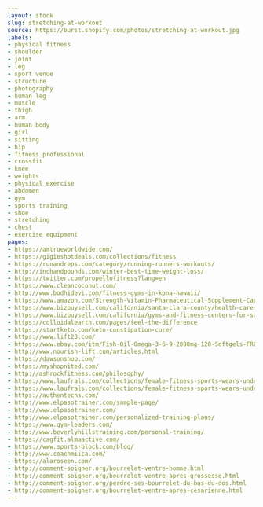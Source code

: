 ```yaml
---
layout: stock
slug: stretching-at-workout
source: https://burst.shopify.com/photos/stretching-at-workout.jpg
labels:
- physical fitness
- shoulder
- joint
- leg
- sport venue
- structure
- photography
- human leg
- muscle
- thigh
- arm
- human body
- girl
- sitting
- hip
- fitness professional
- crossfit
- knee
- weights
- physical exercise
- abdomen
- gym
- sports training
- shoe
- stretching
- chest
- exercise equipment
pages:
- https://amtrueworldwide.com/
- https://gigieshotdeals.com/collections/fitness
- https://runandreps.com/category/running-runners-workouts/
- http://inchandpounds.com/winter-best-time-weight-loss/
- https://twitter.com/propellofitness?lang=en
- https://www.cleancoconut.com/
- http://www.bodhidevi.com/fitness-gyms-in-kona-hawaii/
- https://www.amazon.com/Strength-Vitamin-Pharmaceutical-Supplement-Capsules/dp/B00WKYYDUC
- https://www.bizbuysell.com/california/santa-clara-county/health-care-companies-for-sale/
- https://www.bizbuysell.com/california/gyms-and-fitness-centers-for-sale/
- https://colloidalearth.com/pages/feel-the-difference
- https://startketo.com/keto-constipation-cure/
- https://www.lift23.com/
- https://www.ebay.com/itm/Fish-Oil-Omega-3-6-9-2000mg-120-Softgels-FRESH-DHA-EPA-w-800-EPA-600-DHA-VIT-/222966483950
- http://www.nourish-lift.com/articles.html
- https://dawsonshop.com/
- https://myshopnited.com/
- http://ashrockfitness.com/philosophy/
- https://www.laufrals.com/collections/female-fitness-sports-wears-under-cad-40-staff-picks
- https://www.laufrals.com/collections/female-fitness-sports-wears-under-cad-40-staff-picks/leggings
- https://authentechs.com/
- http://www.elpasotrainer.com/sample-page/
- http://www.elpasotrainer.com/
- http://www.elpasotrainer.com/personalized-training-plans/
- https://www.gym-leaders.com/
- http://www.beverlyhillstraining.com/personal-training/
- https://cagfit.almaactive.com/
- https://www.sports-block.com/blog/
- http://www.coachmiica.com/
- https://alaroseen.com/
- http://comment-soigner.org/bourrelet-ventre-homme.html
- http://comment-soigner.org/bourrelet-ventre-apres-grossesse.html
- http://comment-soigner.org/perdre-ses-bourrelet-du-bas-du-dos.html
- http://comment-soigner.org/bourrelet-ventre-apres-cesarienne.html
---
```

